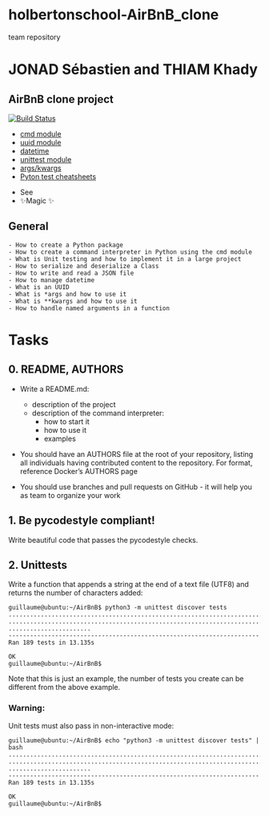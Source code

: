 # holbertonschool-AirBnB_clone
team repository
# JONAD Sébastien and THIAM Khady 
## AirBnB clone project

[![Build Status](https://travis-ci.org/joemccann/dillinger.svg?branch=master)](https://travis-ci.org/joemccann/dillinger)
* [cmd module](https://docs.python.org/3.4/library/cmd.html)
* [uuid module](https://docs.python.org/3.4/library/uuid.html)
* [datetime](https://docs.python.org/3.4/library/datetime.html)
* [unittest module](https://docs.python.org/3.4/library/unittest.html#module-unittest)
* [args/kwargs](https://yasoob.me/2013/08/04/args-and-kwargs-in-python-explained/)
* [Pyton test cheatsheets](https://www.pythonsheets.com/notes/python-tests.html)
- See 
- ✨Magic ✨

## General
    - How to create a Python package
    - How to create a command interpreter in Python using the cmd module
    - What is Unit testing and how to implement it in a large project
    - How to serialize and deserialize a Class
    - How to write and read a JSON file
    - How to manage datetime
    - What is an UUID
    - What is *args and how to use it
    - What is **kwargs and how to use it
    - How to handle named arguments in a function
    

# Tasks
## 0. README, AUTHORS

* Write a README.md:
    * description of the project
    * description of the command interpreter:
        * how to start it
        * how to use it
        * examples

* You should have an AUTHORS file at the root of your repository, listing all individuals having contributed content to the repository. For format, reference Docker’s AUTHORS page
* You should use branches and pull requests on GitHub - it will help you as team to organize your work


## 1. Be pycodestyle compliant!
Write beautiful code that passes the pycodestyle checks.



## 2.  Unittests

Write a function that appends a string at the end of a text file (UTF8) and returns the number of characters added:



```
guillaume@ubuntu:~/AirBnB$ python3 -m unittest discover tests
...................................................................................
...................................................................................
.......................
----------------------------------------------------------------------
Ran 189 tests in 13.135s

OK
guillaume@ubuntu:~/AirBnB$ 
```
Note that this is just an example, the number of tests you create can be different from the above example.

### Warning:

Unit tests must also pass in non-interactive mode:
```
guillaume@ubuntu:~/AirBnB$ echo "python3 -m unittest discover tests" | bash
...................................................................................
...................................................................................
.......................
----------------------------------------------------------------------
Ran 189 tests in 13.135s

OK
guillaume@ubuntu:~/AirBnB$
```

